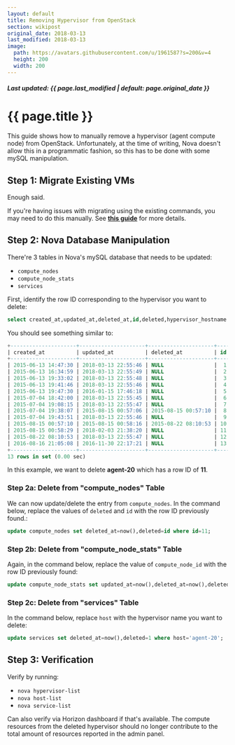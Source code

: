 ```yaml
---
layout: default
title: Removing Hypervisor from OpenStack
section: wikipost
original_date: 2018-03-13
last_modified: 2018-03-13
image:
  path: https://avatars.githubusercontent.com/u/1961587?s=200&v=4
  height: 200
  width: 200
---
```


##### *Last updated: {{ page.last_modified | default: page.original_date }}*

# {{ page.title }}
This guide shows how to manually remove a hypervisor (agent compute node) from OpenStack.
Unfortunately, at the time of writing, Nova doesn't allow this in a programmatic fashion, so this has to be done with some mySQL manipulation.

## Step 1: Migrate Existing VMs
Enough said.

If you're having issues with migrating using the existing commands, you may need to do this manually.
See **<a href="manual_vm_migrate.html" target="_blank">this guide</a>** for more details.

## Step 2: Nova Database Manipulation
There're 3 tables in Nova's mySQL database that needs to be updated:
* `compute_nodes`
* `compute_node_stats`
* `services`

First, identify the row ID corresponding to the hypervisor you want to delete:
```sql
select created_at,updated_at,deleted_at,id,deleted,hypervisor_hostname from compute_nodes;
```

You should see something similar to:
```sql
+---------------------+---------------------+---------------------+----+---------+-------------------------+
| created_at          | updated_at          | deleted_at          | id | deleted | hypervisor_hostname     |
+---------------------+---------------------+---------------------+----+---------+-------------------------+
| 2015-06-13 14:47:30 | 2018-03-13 22:55:46 | NULL                |  1 |       0 | agent-1                 |
| 2015-06-13 16:34:59 | 2018-03-13 22:55:49 | NULL                |  2 |       0 | agent-12                |
| 2015-06-13 19:33:02 | 2018-03-13 22:55:48 | NULL                |  3 |       0 | agent-13                |
| 2015-06-13 19:41:46 | 2018-03-13 22:55:46 | NULL                |  4 |       0 | agent-14                |
| 2015-06-13 19:47:30 | 2016-01-15 17:46:18 | NULL                |  5 |       0 | agent-15.openstacklocal |
| 2015-07-04 18:42:00 | 2018-03-13 22:55:45 | NULL                |  6 |       0 | agent-19.openstacklocal |
| 2015-07-04 19:08:15 | 2018-03-13 22:55:47 | NULL                |  7 |       0 | agent-16.openstacklocal |
| 2015-07-04 19:38:07 | 2015-08-15 00:57:06 | 2015-08-15 00:57:10 |  8 |       8 | agent-18.openstacklocal |
| 2015-07-04 19:43:51 | 2018-03-13 22:55:46 | NULL                |  9 |       0 | agent-17.openstacklocal |
| 2015-08-15 00:57:10 | 2015-08-15 00:58:16 | 2015-08-22 08:10:53 | 10 |      10 | agent-20                |
| 2015-08-15 00:58:29 | 2018-02-03 21:38:20 | NULL                | 11 |       0 | agent-20                |
| 2015-08-22 08:10:53 | 2018-03-13 22:55:47 | NULL                | 12 |       0 | agent-18.openstacklocal |
| 2016-08-16 21:05:08 | 2016-11-30 22:17:21 | NULL                | 13 |       0 | vcpe1404.openstacklocal |
+---------------------+---------------------+---------------------+----+---------+-------------------------+
13 rows in set (0.00 sec)
```

In this example, we want to delete **agent-20** which has a row ID of **11**.

### Step 2a: Delete from "compute_nodes" Table
We can now update/delete the entry from `compute_nodes`. In the command below, replace the values of `deleted` and `id` with the row ID previously found.:
```sql
update compute_nodes set deleted_at=now(),deleted=id where id=11;
```

### Step 2b: Delete from "compute_node_stats" Table
Again, in the command below, replace the value of `compute_node_id` with the row ID previously found:
```sql
update compute_node_stats set updated_at=now(),deleted_at=now(),deleted=id where compute_node_id=11 and deleted=0;
```

### Step 2c: Delete from "services" Table
In the command below, replace `host` with the hypervisor name you want to delete:
```sql
update services set deleted_at=now(),deleted=1 where host='agent-20';
```

## Step 3: Verification
Verify by running:
* `nova hypervisor-list`
* `nova host-list`
* `nova service-list`

Can also verify via Horizon dashboard if that's available. The compute resources from the deleted hypervisor should no longer contribute to the total amount of resources reported in the admin panel.


